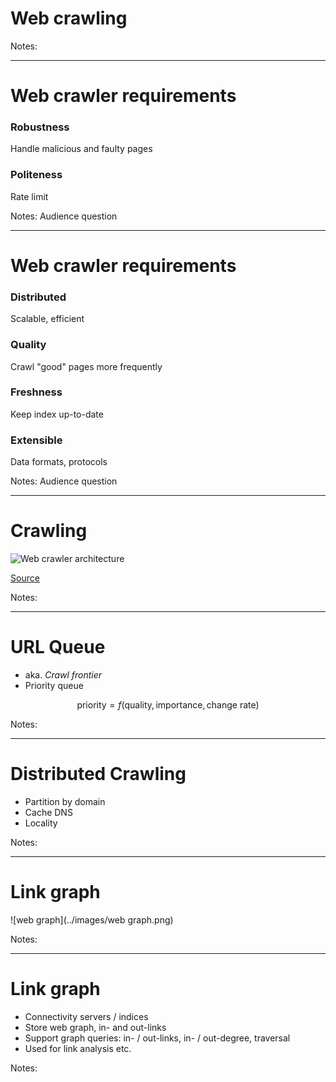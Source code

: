 # Web crawling

Notes:

---

# Web crawler requirements

### Robustness <!-- .element: class="fragment" data-fragment-index="1" -->

Handle malicious and faulty pages <!-- .element: class="fragment" data-fragment-index="1" -->

### Politeness <!-- .element: class="fragment" data-fragment-index="2" -->

Rate limit <!-- .element: class="fragment" data-fragment-index="2" -->

Notes:
Audience question

---

# Web crawler requirements

### Distributed <!-- .element: class="fragment" data-fragment-index="1" -->

Scalable, efficient <!-- .element: class="fragment" data-fragment-index="1" -->

### Quality <!-- .element: class="fragment" data-fragment-index="2" -->

Crawl "good" pages more frequently <!-- .element: class="fragment" data-fragment-index="2" -->

### Freshness <!-- .element: class="fragment" data-fragment-index="3" -->

Keep index up-to-date <!-- .element: class="fragment" data-fragment-index="3" -->

### Extensible <!-- .element: class="fragment" data-fragment-index="4" -->

Data formats, protocols <!-- .element: class="fragment" data-fragment-index="4" -->

Notes:
Audience question

---

# Crawling

![Web crawler architecture](../images/WebCrawlerArchitecture.svg)<!-- .element: style="padding: 25px;" class="stretch" -->

[Source](https://de.wikipedia.org/wiki/Datei:WebCrawlerArchitecture.svg)

Notes:

---

# URL Queue

* aka. *Crawl frontier*
* Priority queue

$$\text{priority} = f(\text{quality}, \text{importance}, \text{change rate})$$

Notes:

---

# Distributed Crawling

* Partition by domain
* Cache DNS
* Locality

Notes:

---

# Link graph

![web graph](../images/web graph.png)

Notes:

---

# Link graph

* Connectivity servers / indices
* Store web graph, in- and out-links
* Support graph queries: in- / out-links, in- / out-degree, traversal
* Used for link analysis etc.

Notes:
